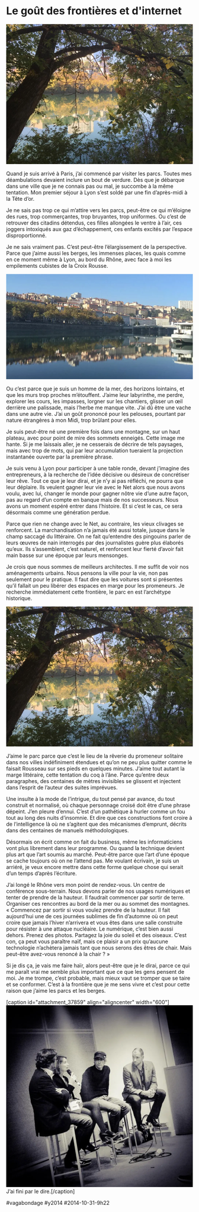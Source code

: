 # Le goût des frontières et d'internet

![](_i/lyon3.webp)

Quand je suis arrivé à Paris, j’ai commencé par visiter les parcs. Toutes mes déambulations devaient inclure un bout de verdure. Dès que je débarque dans une ville que je ne connais pas ou mal, je succombe à la même tentation. Mon premier séjour à Lyon s’est soldé par une fin d’après-midi à la Tête d’or.

Je ne sais pas trop ce qui m’attire vers les parcs, peut-être ce qui m’éloigne des rues, trop commerçantes, trop bruyantes, trop uniformes. Ou c’est de retrouver des citadins détendus, ces filles allongées le ventre à l’air, ces joggers intoxiqués aux gaz d’échappement, ces enfants excités par l’espace disproportionné.

Je ne sais vraiment pas. C’est peut-être l’élargissement de la perspective. Parce que j’aime aussi les berges, les immenses places, les quais comme en ce moment même à Lyon, au bord du Rhône, avec face à moi les empilements cubistes de la Croix Rousse.

![Lyon](_i/lyon2.webp)

Ou c’est parce que je suis un homme de la mer, des horizons lointains, et que les murs trop proches m’étouffent. J’aime leur labyrinthe, me perdre, explorer les cours, les impasses, lorgner sur les chantiers, glisser un œil derrière une palissade, mais l’herbe me manque vite. J’ai dû être une vache dans une autre vie. J’ai un goût prononcé pour les pelouses, pourtant par nature étrangères à mon Midi, trop brûlant pour elles.

Je suis peut-être né une première fois dans une montagne, sur un haut plateau, avec pour point de mire des sommets enneigés. Cette image me hante. Si je me laissais aller, je ne cesserais de décrire de tels paysages, mais avec trop de mots, qui par leur accumulation tueraient la projection instantanée ouverte par la première phrase.

Je suis venu à Lyon pour participer à une table ronde, devant j’imagine des entrepreneurs, à la recherche de l’idée décisive ou désireux de concrétiser leur rêve. Tout ce que je leur dirai, et je n’y ai pas réfléchi, ne pourra que leur déplaire. Ils veulent gagner leur vie avec le Net alors que nous avons voulu, avec lui, changer le monde pour gagner nôtre vie d’une autre façon, pas au regard d’un compte en banque mais de nos successeurs. Nous avons un moment espéré entrer dans l’histoire. Et si c’est le cas, ce sera désormais comme une génération perdue.

Parce que rien ne change avec le Net, au contraire, les vieux clivages se renforcent. La marchandisation n’a jamais été aussi totale, jusque dans le champ saccagé du littéraire. On ne fait qu’entendre des pingouins parler de leurs œuvres de nain interrogés par des journalistes guère plus élaborés qu’eux. Ils s’assemblent, c’est naturel, et renforcent leur fierté d’avoir fait main basse sur une époque par leurs mensonges.

Je crois que nous sommes de meilleurs architectes. Il me suffit de voir nos aménagements urbains. Nous pensons la ville pour la vie, non pas seulement pour le pratique. Il faut dire que les voitures sont si présentes qu’il fallait un peu libérer des espaces en marge pour les promeneurs. Je recherche immédiatement cette frontière, le parc en est l’archétype historique.

![Lyon ](_i/lyon3.webp)

J’aime le parc parce que c’est le lieu de la rêverie du promeneur solitaire dans nos villes indéfiniment étendues et qu’on ne peu plus quitter comme le faisait Rousseau sur ses pieds en quelques minutes. J’aime tout autant la marge littéraire, cette tentation du coq à l’âne. Parce qu’entre deux paragraphes, des centaines de mètres invisibles se glissent et injectent dans l’esprit de l’auteur des suites imprévues.

Une insulte à la mode de l’intrigue, du tout pensé par avance, du tout construit et normalisé, où chaque personnage croisé doit être d’une phrase dépeint. J’en pleure d’ennui. C’est d’un pathétique à hurler comme un fou tout au long des nuits d’insomnie. Et dire que ces constructions font croire à de l’intelligence là où ne s’agitent que des mécanismes d’emprunt, décrits dans des centaines de manuels méthodologiques.

Désormais on écrit comme on fait du business, même les informaticiens vont plus librement dans leur programme. Ou quand la technique devient plus art que l’art soumis au marché. Peut-être parce que l’art d’une époque se cache toujours où on ne l’attend pas. Me voulant écrivain, je suis un arriéré, je veux encore mettre dans cette forme quelque chose qui serait d’un temps d’après l’écriture.

J’ai longé le Rhône vers mon point de rendez-vous. Un centre de conférence sous-terrain. Nous devons parler de nos usages numériques et tenter de prendre de la hauteur. Il faudrait commencer par sortir de terre. Organiser ces rencontres au bord de la mer ou au sommet des montagnes. « Commencez par sortir si vous voulez prendre de la hauteur. Il fait aujourd’hui une de ces journées sublimes de fin d’automne où on peut croire que jamais l’hiver n’arrivera et vous êtes dans une salle construite pour résister à une attaque nucléaire. Le numérique, c’est bien aussi dehors. Prenez des photos. Partagez la joie du soleil et des oiseaux. C’est con, ça peut vous paraître naïf, mais ce plaisir a un prix qu’aucune technologie n’achètera jamais tant que nous serons des êtres de chair. Mais peut-être avez-vous renoncé à la chair ? »

Si je dis ça, je vais me faire haïr, alors peut-être que je le dirai, parce ce qui me paraît vrai me semble plus important que ce que les gens pensent de moi. Je me trompe, c’est probable, mais mieux vaut se tromper que se taire et se conformer. C’est à la frontière que je me sens vivre et c’est pour cette raison que j’aime les parcs et les berges.

[caption id="attachment\_37859" align="aligncenter" width="600"][![J’ai fini par le dire.](_i/lyon4.webp)](https://twitter.com/SebTv/status/527847706367389696/photo/1) J’ai fini par le dire.[/caption]



#vagabondage #y2014 #2014-10-31-9h22
